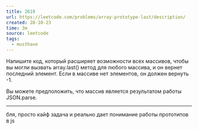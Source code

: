 ```yaml
---
title: 2619
url: https://leetcode.com/problems/array-prototype-last/description/
created: 28-10-23
time: 3m
source: leetcode
tags:
  - musthave
---
```


Напишите код, который расширяет возможности всех массивов, чтобы вы могли вызвать array.last() метод для любого массива, и он вернет последний элемент. Если в массиве нет элементов, он должен вернуть -1.

Вы можете предположить, что массив является результатом работы JSON.parse.

---

бля, просто кайф задача и реально дает понимание работы прототипов в js

